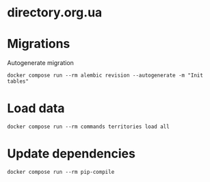 # directory.org.ua



# Migrations
Autogenerate migration
```shell
docker compose run --rm alembic revision --autogenerate -m "Init tables"
```

# Load data
```shell
docker compose run --rm commands territories load all
```

# Update dependencies
```shell
docker compose run --rm pip-compile
```